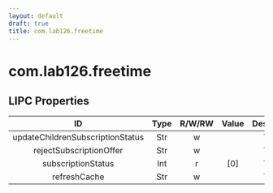 ```yaml
---
layout: default
draft: true
title: com.lab126.freetime
---
```


# com.lab126.freetime

## LIPC Properties

| ID                               | Type | R/W/RW | Value | Description |
|:--------------------------------:|:----:|:------:|:-----:|:-----------:|
| updateChildrenSubscriptionStatus | Str  | w      |       | TODO        |
| rejectSubscriptionOffer          | Str  | w      |       | TODO        |
| subscriptionStatus               | Int  | r      | [0]   | TODO        |
| refreshCache                     | Str  | w      |       | TODO        |